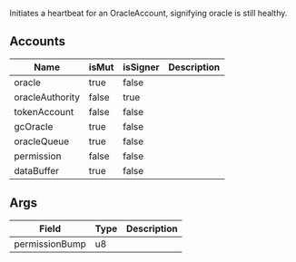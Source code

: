 Initiates a heartbeat for an OracleAccount, signifying oracle is still healthy.

## Accounts
|Name|isMut|isSigner|Description|
|--|--|--|--|
| oracle | true | false |  |
| oracleAuthority | false | true |  |
| tokenAccount | false | false |  |
| gcOracle | true | false |  |
| oracleQueue | true | false |  |
| permission | false | false |  |
| dataBuffer | true | false |  |
## Args
|Field|Type|Description|
|--|--|--|
| permissionBump |  u8 |  |
